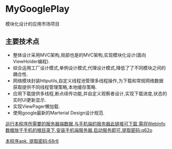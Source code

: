# MyGooglePlay
模块化设计的应用市场项目

## 主要技术点

* 整体设计采用MVC架构,局部也是的MVC架构,实现模块化设计(面向ViewHolder编程).
* 综合运用工厂设计模式,单例设计模式,代理设计模式,降低了了不同模块之间的耦合性.
* 网络模块封装httputils,自定义线程池管理多线程操作,为下载和常规网络数据获取提供不同线程管理策略,本地缓存策略.
* 应用下载提供多线程,断点续传功能,并自定义观察者设计,实现下载进度,状态的实时UI更新显示.
* 实现ViewPager懒加载.
* 使用google最新的Marterial Design设计规范.

[运行本程序所需要的服务器端数据,与手机端的服务器此链接可下载,需将WebInfo数据放于手机的根目录下,安装手机端服务器,启动服务即可.提取密码:q62o][1]

[本程序apk, 提取密码:68r6][2]

[1]: http://pan.baidu.com/s/1mh7MRkk
[2]: http://pan.baidu.com/s/1bp8vzpP